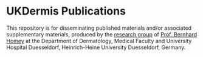 # UKDermis Publications

This repository is for disseminating published materials and/or associated supplementary materials, produced by the [research group](https://www.uniklinik-duesseldorf.de/patienten-besucher/klinikeninstitutezentren/klinik-fuer-dermatologie/forschung) of [Prof. Bernhard Homey](https://www.researchgate.net/profile/Bernhard-Homey) at the Department of Dermatology, Medical Faculty and University Hospital Duesseldorf, Heinrich-Heine University Duesseldorf, Germany.
